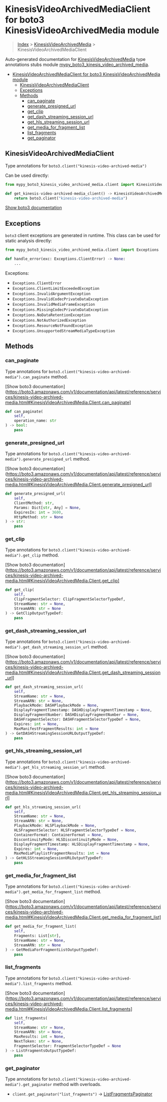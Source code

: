 # KinesisVideoArchivedMediaClient for boto3 KinesisVideoArchivedMedia module

> [Index](../README.md) > [KinesisVideoArchivedMedia](./README.md) > KinesisVideoArchivedMediaClient

Auto-generated documentation for [KinesisVideoArchivedMedia](https://boto3.amazonaws.com/v1/documentation/api/latest/reference/services/kinesis-video-archived-media.html#KinesisVideoArchivedMedia)
type annotations stubs module [mypy_boto3_kinesis_video_archived_media](https://pypi.org/project/mypy-boto3-kinesis-video-archived-media/).

- [KinesisVideoArchivedMediaClient for boto3 KinesisVideoArchivedMedia module](#kinesisvideoarchivedmediaclient-for-boto3-kinesisvideoarchivedmedia-module)
  - [KinesisVideoArchivedMediaClient](#kinesisvideoarchivedmediaclient)
  - [Exceptions](#exceptions)
  - [Methods](#methods)
    - [can_paginate](#can_paginate)
    - [generate_presigned_url](#generate_presigned_url)
    - [get_clip](#get_clip)
    - [get_dash_streaming_session_url](#get_dash_streaming_session_url)
    - [get_hls_streaming_session_url](#get_hls_streaming_session_url)
    - [get_media_for_fragment_list](#get_media_for_fragment_list)
    - [list_fragments](#list_fragments)
    - [get_paginator](#get_paginator)

## KinesisVideoArchivedMediaClient

Type annotations for `boto3.client("kinesis-video-archived-media")`

Can be used directly:

```python
from mypy_boto3_kinesis_video_archived_media.client import KinesisVideoArchivedMediaClient

def get_kinesis-video-archived-media_client() -> KinesisVideoArchivedMediaClient:
    return boto3.client("kinesis-video-archived-media")
```

[Show boto3 documentation](https://boto3.amazonaws.com/v1/documentation/api/latest/reference/services/kinesis-video-archived-media.html#KinesisVideoArchivedMedia.Client)

## Exceptions


`boto3` client exceptions are generated in runtime. This class can be used for static analysis directly:

```python
from mypy_boto3_kinesis_video_archived_media.client import Exceptions

def handle_error(exc: Exceptions.ClientError) -> None:
    ...
```


Exceptions:

- `Exceptions.ClientError`
- `Exceptions.ClientLimitExceededException`
- `Exceptions.InvalidArgumentException`
- `Exceptions.InvalidCodecPrivateDataException`
- `Exceptions.InvalidMediaFrameException`
- `Exceptions.MissingCodecPrivateDataException`
- `Exceptions.NoDataRetentionException`
- `Exceptions.NotAuthorizedException`
- `Exceptions.ResourceNotFoundException`
- `Exceptions.UnsupportedStreamMediaTypeException`


## Methods


### can_paginate

Type annotations for `boto3.client("kinesis-video-archived-media").can_paginate` method.

[Show boto3 documentation](https://boto3.amazonaws.com/v1/documentation/api/latest/reference/services/kinesis-video-archived-media.html#KinesisVideoArchivedMedia.Client.can_paginate]

```python
def can_paginate(
    self,
    operation_name: str
) -> bool:
    pass
```

### generate_presigned_url

Type annotations for `boto3.client("kinesis-video-archived-media").generate_presigned_url` method.

[Show boto3 documentation](https://boto3.amazonaws.com/v1/documentation/api/latest/reference/services/kinesis-video-archived-media.html#KinesisVideoArchivedMedia.Client.generate_presigned_url]

```python
def generate_presigned_url(
    self,
    ClientMethod: str,
    Params: Dict[str, Any] = None,
    ExpiresIn: int = 3600,
    HttpMethod: str = None
) -> str:
    pass
```

### get_clip

Type annotations for `boto3.client("kinesis-video-archived-media").get_clip` method.

[Show boto3 documentation](https://boto3.amazonaws.com/v1/documentation/api/latest/reference/services/kinesis-video-archived-media.html#KinesisVideoArchivedMedia.Client.get_clip]

```python
def get_clip(
    self,
    ClipFragmentSelector: ClipFragmentSelectorTypeDef,
    StreamName: str = None,
    StreamARN: str = None
) -> GetClipOutputTypeDef:
    pass
```

### get_dash_streaming_session_url

Type annotations for `boto3.client("kinesis-video-archived-media").get_dash_streaming_session_url` method.

[Show boto3 documentation](https://boto3.amazonaws.com/v1/documentation/api/latest/reference/services/kinesis-video-archived-media.html#KinesisVideoArchivedMedia.Client.get_dash_streaming_session_url]

```python
def get_dash_streaming_session_url(
    self,
    StreamName: str = None,
    StreamARN: str = None,
    PlaybackMode: DASHPlaybackMode = None,
    DisplayFragmentTimestamp: DASHDisplayFragmentTimestamp = None,
    DisplayFragmentNumber: DASHDisplayFragmentNumber = None,
    DASHFragmentSelector: DASHFragmentSelectorTypeDef = None,
    Expires: int = None,
    MaxManifestFragmentResults: int = None
) -> GetDASHStreamingSessionURLOutputTypeDef:
    pass
```

### get_hls_streaming_session_url

Type annotations for `boto3.client("kinesis-video-archived-media").get_hls_streaming_session_url` method.

[Show boto3 documentation](https://boto3.amazonaws.com/v1/documentation/api/latest/reference/services/kinesis-video-archived-media.html#KinesisVideoArchivedMedia.Client.get_hls_streaming_session_url]

```python
def get_hls_streaming_session_url(
    self,
    StreamName: str = None,
    StreamARN: str = None,
    PlaybackMode: HLSPlaybackMode = None,
    HLSFragmentSelector: HLSFragmentSelectorTypeDef = None,
    ContainerFormat: ContainerFormat = None,
    DiscontinuityMode: HLSDiscontinuityMode = None,
    DisplayFragmentTimestamp: HLSDisplayFragmentTimestamp = None,
    Expires: int = None,
    MaxMediaPlaylistFragmentResults: int = None
) -> GetHLSStreamingSessionURLOutputTypeDef:
    pass
```

### get_media_for_fragment_list

Type annotations for `boto3.client("kinesis-video-archived-media").get_media_for_fragment_list` method.

[Show boto3 documentation](https://boto3.amazonaws.com/v1/documentation/api/latest/reference/services/kinesis-video-archived-media.html#KinesisVideoArchivedMedia.Client.get_media_for_fragment_list]

```python
def get_media_for_fragment_list(
    self,
    Fragments: List[str],
    StreamName: str = None,
    StreamARN: str = None
) -> GetMediaForFragmentListOutputTypeDef:
    pass
```

### list_fragments

Type annotations for `boto3.client("kinesis-video-archived-media").list_fragments` method.

[Show boto3 documentation](https://boto3.amazonaws.com/v1/documentation/api/latest/reference/services/kinesis-video-archived-media.html#KinesisVideoArchivedMedia.Client.list_fragments]

```python
def list_fragments(
    self,
    StreamName: str = None,
    StreamARN: str = None,
    MaxResults: int = None,
    NextToken: str = None,
    FragmentSelector: FragmentSelectorTypeDef = None
) -> ListFragmentsOutputTypeDef:
    pass
```



### get_paginator

Type annotations for `boto3.client("kinesis-video-archived-media").get_paginator` method with overloads.

- `client.get_paginator("list_fragments")` -> [ListFragmentsPaginator](./paginators.md#listfragmentspaginator)


